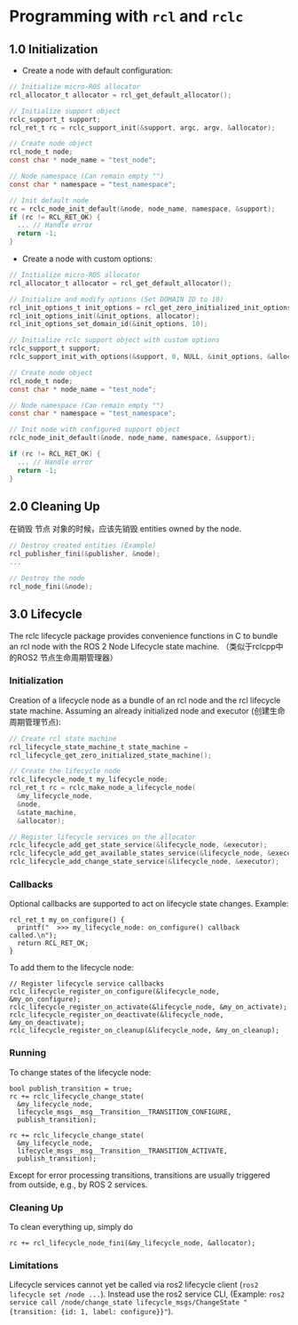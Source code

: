 # Programming with `rcl` and `rclc`

## 1.0    Initialization

* Create a node with default configuration:

```c
// Initialize micro-ROS allocator
rcl_allocator_t allocator = rcl_get_default_allocator();

// Initialize support object
rclc_support_t support;
rcl_ret_t rc = rclc_support_init(&support, argc, argv, &allocator);

// Create node object
rcl_node_t node;
const char * node_name = "test_node";

// Node namespace (Can remain empty "")
const char * namespace = "test_namespace";

// Init default node
rc = rclc_node_init_default(&node, node_name, namespace, &support);
if (rc != RCL_RET_OK) {
  ... // Handle error
  return -1;
}
```



* Create a node with custom options:

```c
// Initialize micro-ROS allocator
rcl_allocator_t allocator = rcl_get_default_allocator();

// Initialize and modify options (Set DOMAIN ID to 10)
rcl_init_options_t init_options = rcl_get_zero_initialized_init_options();
rcl_init_options_init(&init_options, allocator);
rcl_init_options_set_domain_id(&init_options, 10);

// Initialize rclc support object with custom options
rclc_support_t support;
rclc_support_init_with_options(&support, 0, NULL, &init_options, &allocator);

// Create node object
rcl_node_t node;
const char * node_name = "test_node";

// Node namespace (Can remain empty "")
const char * namespace = "test_namespace";

// Init node with configured support object
rclc_node_init_default(&node, node_name, namespace, &support);

if (rc != RCL_RET_OK) {
  ... // Handle error
  return -1;
}
```



## 2.0    Cleaning Up

在销毁 节点 对象的时候，应该先销毁 entities owned by the node.

```c
// Destroy created entities (Example)
rcl_publisher_fini(&publisher, &node);
...

// Destroy the node
rcl_node_fini(&node);
```



## 3.0     Lifecycle

The rclc lifecycle package provides convenience functions in C to bundle an rcl node with the ROS 2 Node Lifecycle state machine.  （类似于rclcpp中的ROS2 节点生命周期管理器）

### Initialization

Creation of a lifecycle node as a bundle of an rcl node and the rcl lifecycle state machine. Assuming an already initialized node and executor (创建生命周期管理节点):

```c
// Create rcl state machine
rcl_lifecycle_state_machine_t state_machine =
rcl_lifecycle_get_zero_initialized_state_machine();

// Create the lifecycle node
rclc_lifecycle_node_t my_lifecycle_node;
rcl_ret_t rc = rclc_make_node_a_lifecycle_node(
  &my_lifecycle_node,
  &node,
  &state_machine,
  &allocator);

// Register lifecycle services on the allocator
rclc_lifecycle_add_get_state_service(&lifecycle_node, &executor);
rclc_lifecycle_add_get_available_states_service(&lifecycle_node, &executor);
rclc_lifecycle_add_change_state_service(&lifecycle_node, &executor);
```

### Callbacks

Optional callbacks are supported to act on lifecycle state changes. Example:

```
rcl_ret_t my_on_configure() {
  printf("  >>> my_lifecycle_node: on_configure() callback called.\n");
  return RCL_RET_OK;
}
```

To add them to the lifecycle node:

```
// Register lifecycle service callbacks
rclc_lifecycle_register_on_configure(&lifecycle_node, &my_on_configure);
rclc_lifecycle_register_on_activate(&lifecycle_node, &my_on_activate);
rclc_lifecycle_register_on_deactivate(&lifecycle_node, &my_on_deactivate);
rclc_lifecycle_register_on_cleanup(&lifecycle_node, &my_on_cleanup);
```

### Running

To change states of the lifecycle node:

```
bool publish_transition = true;
rc += rclc_lifecycle_change_state(
  &my_lifecycle_node,
  lifecycle_msgs__msg__Transition__TRANSITION_CONFIGURE,
  publish_transition);

rc += rclc_lifecycle_change_state(
  &my_lifecycle_node,
  lifecycle_msgs__msg__Transition__TRANSITION_ACTIVATE,
  publish_transition);
```

Except for error processing transitions, transitions are usually triggered from outside, e.g., by ROS 2 services.

### Cleaning Up

To clean everything up, simply do

```
rc += rcl_lifecycle_node_fini(&my_lifecycle_node, &allocator);
```

### Limitations

Lifecycle services cannot yet be called via ros2 lifecycle client (`ros2 lifecycle set /node ...`). Instead use the ros2 service CLI, (Example: `ros2 service call /node/change_state lifecycle_msgs/ChangeState "{transition: {id: 1, label: configure}}"`).





































